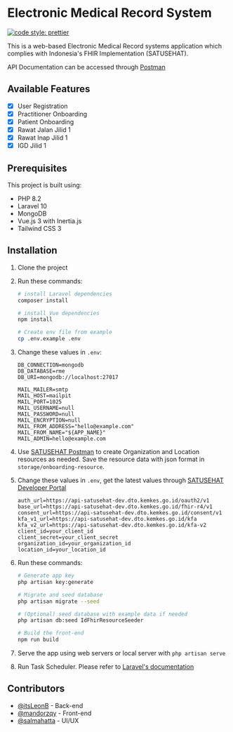 # Electronic Medical Record System

[![code style: prettier](https://img.shields.io/badge/code_style-prettier-ff69b4.svg?style=flat-square)](https://github.com/prettier/prettier)

This is a web-based Electronic Medical Record systems application which complies with Indonesia's FHIR Implementation (SATUSEHAT).

API Documentation can be accessed through [Postman](https://documenter.getpostman.com/view/29785588/2s9Yynm4LB)

## Available Features

- [x] User Registration
- [x] Practitioner Onboarding
- [x] Patient Onboarding
- [x] Rawat Jalan Jilid 1
- [x] Rawat Inap Jilid 1
- [x] IGD Jilid 1

## Prerequisites

This project is built using:

- PHP 8.2
- Laravel 10
- MongoDB
- Vue.js 3 with Inertia.js
- Tailwind CSS 3

## Installation

1. Clone the project
2. Run these commands:

   ```sh
   # install Laravel dependencies
   composer install

   # install Vue dependencies
   npm install

   # Create env file from example
   cp .env.example .env
   ```

3. Change these values in `.env`:

   ```
   DB_CONNECTION=mongodb
   DB_DATABASE=rme
   DB_URI=mongodb://localhost:27017

   MAIL_MAILER=smtp
   MAIL_HOST=mailpit
   MAIL_PORT=1025
   MAIL_USERNAME=null
   MAIL_PASSWORD=null
   MAIL_ENCRYPTION=null
   MAIL_FROM_ADDRESS="hello@example.com"
   MAIL_FROM_NAME="${APP_NAME}"
   MAIL_ADMIN=hello@example.com
   ```

4. Use [SATUSEHAT Postman](https://www.postman.com/satusehat/workspace/satusehat-public/overview) to create Organization and Location resources as needed. Save the resource data with json format in `storage/onboarding-resource`.
5. Change these values in `.env`, get the latest values through [SATUSEHAT Developer Portal](https://satusehat.kemkes.go.id/platform)
   ```
   auth_url=https://api-satusehat-dev.dto.kemkes.go.id/oauth2/v1
   base_url=https://api-satusehat-dev.dto.kemkes.go.id/fhir-r4/v1
   consent_url=https://api-satusehat-dev.dto.kemkes.go.id/consent/v1
   kfa_v1_url=https://api-satusehat-dev.dto.kemkes.go.id/kfa
   kfa_v2_url=https://api-satusehat-dev.dto.kemkes.go.id/kfa-v2
   client_id=your_client_id
   client_secret=your_client_secret
   organization_id=your_organization_id
   location_id=your_location_id
   ```
6. Run these commands:

   ```sh
   # Generate app key
   php artisan key:generate

   # Migrate and seed database
   php artisan migrate --seed

   # (Optional) seed database with example data if needed
   php artisan db:seed IdFhirResourceSeeder

   # Build the front-end
   npm run build
   ```

7. Serve the app using web servers or local server with `php artisan serve`
8. Run Task Scheduler. Please refer to [Laravel's documentation](https://laravel.com/docs/10.x/scheduling#running-the-scheduler)

## Contributors

- [@itsLeonB](https://github.com/itsLeonB) - Back-end
- [@mandorzqy](https://github.com/mandorzqy) - Front-end
- [@salmahatta](https://github.com/salmahatta) - UI/UX
